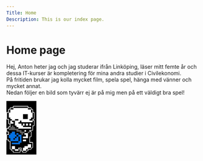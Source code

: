 ```yaml
---
Title: Home
Description: This is our index page.
---
```


Home page
==========================

Hej, Anton heter jag och jag studerar ifrån Linköping, läser mitt femte år och dessa IT-kurser är kompletering för mina andra studier i Civilekonomi.  
På fritiden brukar jag kolla mycket film, spela spel, hänga med vänner och mycket annat.  
Nedan följer en bild som tyvärr ej är på mig men på ett väldigt bra spel!

![Inte en bild på mig, MEN en bild från ett väldigt bra spel!](assets/img/me.png)